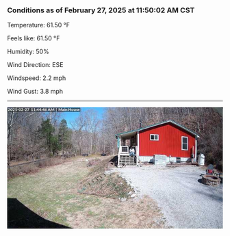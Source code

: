 ### Conditions as of February 27, 2025 at 11:50:02 AM CST 

Temperature: 61.50 &deg;F

Feels like: 61.50 &deg;F

Humidity: 50%

Wind Direction: ESE

Windspeed: 2.2 mph

Wind Gust: 3.8 mph

---

<img src="./images/latest.jpeg"/>

